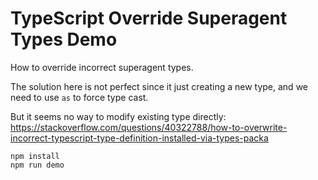TypeScript Override Superagent Types Demo
=========================================

How to override incorrect superagent types.

The solution here is not perfect since it just creating a new type, and we need to use `as` to force type cast.

But it seems no way to modify existing type directly: https://stackoverflow.com/questions/40322788/how-to-overwrite-incorrect-typescript-type-definition-installed-via-types-packa

```
npm install
npm run demo
```


